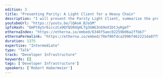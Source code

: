 ```yaml
---
edition: 3
title: "Presenting Parity: A Light Client for a Heavy Chain"
description: "I will present the Parity Light Client, summarize the protocol, and provide DApp development guidelines. I will also discuss light client use-cases in the mobile and IoT space, particularly when coupled with other key web3 ecosystem components like Whisper."
youtubeUrl: "https://youtu.be/lQAoA_BJaSM"
ipfsHash: "QmPt8ySr6icczCa9QfQSRdqHLfg3GWG3nb9oX1btJyKgmT"
ethernaIndex: "https://etherna.io/embed/6346f5aec02259b06a2ffbb7"
ethernaPermalink: "https://etherna.io/embed/70ef00fdca2996f462221da07f56eb1f52837cbd47663be7a51a0c32439ad7b9"
duration: 1375
expertise: "Intermediate"
type: "Talk"
track: "Developer Infrastructure"
keywords: []
tags: ['Developer Infrastructure']
speakers: ['Robert Habermeier']
---
```

